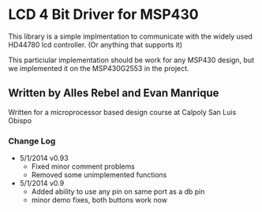 # LCD 4 Bit Driver for MSP430
This library is a simple implmentation to communicate with the widely used HD44780 lcd controller.
(Or anything that supports it)

This particiular implementation should be work for any MSP430 design, but we implemented it on the MSP430G2553 in the project. 

## Written by Alles Rebel and Evan Manrique
Written for a microprocessor based design course at Calpoly San Luis Obispo

### Change Log
  * 5/1/2014 v0.93
  	* Fixed minor comment problems
  	* Removed some unimplemented functions
  * 5/1/2014 v0.9
	* Added ability to use any pin on same port as a db pin
	* minor demo fixes, both buttons work now